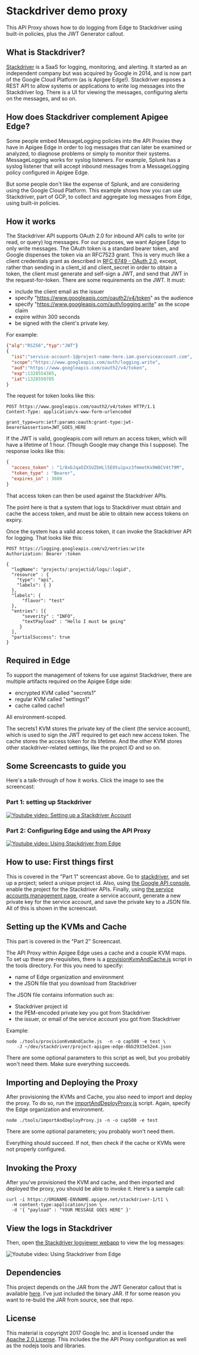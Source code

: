 # Stackdriver demo proxy

This API Proxy shows how to do logging from Edge to Stackdriver using
built-in policies, plus the JWT Generator callout. 

## What is Stackdriver?

[Stackdriver](https://stackdriver) is a SaaS for logging, monitoring, and
alerting. It started as an independent company but was acquired by Google in 2014,
and is now part of the Google Cloud Platform (as is Apigee Edge!). Stackdriver
exposes a REST API to allow systems or applications to write log messages into the
Stackdriver log.  There is a UI for viewing the messages, configuring alerts on
the messages, and so on.

## How does Stackdriver complement Apigee Edge?

Some people embed MessageLogging policies into the API Proxies they have in Apigee Edge in order to log messages that can later be examined or analyzed, to diagnose problems or simply to monitor their systems. MessageLogging works for syslog listeners. For example, Splunk has a syslog listener that will accept inbound messages from a MessageLogging policy configured in Apigee Edge.

But some people don't like the expense of Splunk, and are considering using the Google Cloud Platform.  This example shows how you can use Stackdriver, part of GCP, to collect and aggregate log messages from Edge, using built-in policies. 

## How it works

The Stackdriver API supports OAuth 2.0 for inbound API calls to write (or read, or query) log messages. For our purposes, we want Apigee Edge to only write messages.
The OAuth token is a standard bearer token, and Google dispenses the token via an RFC7523 grant.  This is very much like a client credentials grant as described in [RFC 6749 - OAuth 2.0](https://tools.ietf.org/html/rfc6749), except, rather than sending in a client_id and client_secret in order to obtain a token, the client must generate and self-sign a JWT, and send that JWT in the request-for-token. There are some requirements on the JWT.  It must: 

* include the client email as the issuer
* specify "https://www.googleapis.com/oauth2/v4/token" as the audience
* specify "https://www.googleapis.com/auth/logging.write" as the scope claim
* expire within 300 seconds
* be signed with the client's private key.

For example: 

```json
{"alg":"RS256","typ":"JWT"}
{
  "iss":"service-account-1@project-name-here.iam.gserviceaccount.com",
  "scope":"https://www.googleapis.com/auth/logging.write",
  "aud":"https://www.googleapis.com/oauth2/v4/token",
  "exp":1328554385,
  "iat":1328550785
}
```

The request for token looks like this:

```
POST https://www.googleapis.com/oauth2/v4/token HTTP/1.1
Content-Type: application/x-www-form-urlencoded

grant_type=urn:ietf:params:oauth:grant-type:jwt-bearer&assertion=JWT_GOES_HERE
```

If the JWT is valid, googleapis.com will return an access token, which will have a lifetime of 1 hour.  (Though Google may change this I suppose). The response looks like this:

```json
{
  "access_token" : "1/8xbJqaOZXSUZbHLl5EOtu1pxz3fmmetKx9W8CV4t79M",
  "token_type" : "Bearer",
  "expires_in" : 3600
}
```

That access token can then be used against the Stackdriver APIs. 

The point here is that a system that logs to Stackdriver must obtain and cache the access token, and must be able to obtain new access tokens on expiry.

Once the system has a valid access token, it can invoke the Stackdriver API for logging. That looks like this:

```
POST https://logging.googleapis.com/v2/entries:write
Authorization: Bearer :token

{
  "logName": "projects/:projectid/logs/:logid",
  "resource" : {
    "type": "api",
    "labels": { }
  },
  "labels": {
      "flavor": "test"
  },
  "entries": [{
      "severity" : "INFO",
      "textPayload" : "Hello I must be going"
     }
  ],
  "partialSuccess": true
}
```


## Required in Edge

To support the management of tokens for use against Stackdriver, there are multiple artifacts required on the Apigee Edge side:

 - encrypted KVM called "secrets1"
 - regular KVM called "settings1"
 - cache called cache1

All environment-scoped.

The secrets1 KVM stores the private key of the client (the service account), which
is used to sign the JWT required to get each new access token.  The cache stores
the access token for its lifetime.  And the other KVM stores other
stackdriver-related settings, like the project ID and so on.


## Some Screencasts to guide you

Here's a talk-through of how it works. Click the image to see the screencast:

### Part 1: setting up Stackdriver

[![Youtube video: Setting up a Stackdriver Account](./images/screenshot-20170215-105158.png)](http://www.youtube.com/watch?v=7tkAkykALNs "Setting up a Stackdriver Account")


### Part 2: Configuring Edge and using the API Proxy

[![Youtube video: Using Stackdriver from Edge](./images/screenshot-20170214-115338.png)](http://www.youtube.com/watch?v=ozxELv8Z2G0 "Using Stackdriver from Edge")


## How to use: First things first

This is covered in the "Part 1" screencast above.  Go to
[stackdriver](https://stackdriver.com), and set up a project; select a unique
project id.  Also, using [the Google API
console](https://console.cloud.google.com/apis), enable the project for the
Stackdriver APIs.  Finally, using [the service accounts management
page](https://console.developers.google.com/iam-admin/serviceaccounts), create a
service account, generate a new private key for the service account, and save the
private key to a JSON file.  All of this is shown in the screencast.


## Setting up the KVMs and Cache

This part is covered in the "Part 2" Screencast.

The API Proxy within Apigee Edge uses a cache and a couple KVM maps.
To set up these pre-requisites, there is a [provisionKvmAndCache.js](./tools/provisionKvmAndCache.js) script in the
tools directory. For this you need to specify:

* name of Edge organization and environment
* the JSON file that you download from Stackdriver

The JSON file contains information such as: 

* Stackdriver project id
* the PEM-encoded private key you got from Stackdriver
* the issuer, or email of the service account you got from Stackdriver


Example:
```
node ./tools/provisionKvmAndCache.js  -n -o cap500 -e test \ 
    -J ~/dev/stackdriver/project-apigee-edge-0bb2933e52e4.json  
```

There are some optional parameters to this script as well, but you probably won't need them.
Make sure everything succeeds.


## Importing and Deploying the Proxy

After provisioning the KVMs and Cache, you also need to import and deploy the proxy.  To do so, run the 
[importAndDeployProxy.js](./tools/importAndDeployProxy.js) script. Again, specify the Edge organization and environment.

```
node ./tools/importAndDeployProxy.js -n -o cap500 -e test 
```

There are some optional parameters; you probably won't need them.

Everything should succeed. If not, then check if 
the cache or KVMs were not properly configured.


## Invoking the Proxy

After you've provisioned the KVM and cache, and then imported and deployed the proxy, you should be able to invoke it.  Here's a sample call: 

```
curl -i https://ORGNAME-ENVNAME.apigee.net/stackdriver-1/t1 \
  -H content-type:application/json \
  -d '{ "payload" : "YOUR MESSAGE GOES HERE" }'
```


## View the logs in Stackdriver

Then, open [the Stackdriver logviewer webapp](https://console.cloud.google.com/logs/viewer) to view the log messages:

![Youtube video: Using Stackdriver from Edge](./images/screenshot-20170214-120451.png)


## Dependencies

This project depends on the JAR from the JWT Generator callout that is available
[here](https://github.com/apigee/iloveapis2015-jwt-jwe-jws).  I've just included
the binary JAR.  If for some reason you want to re-build the JAR from source, see
that repo.


## License

This material is copyright 2017 Google Inc.  and is licensed under the [Apache 2.0
License](LICENSE). This includes the the API Proxy configuration as well as the
nodejs tools and libraries.
